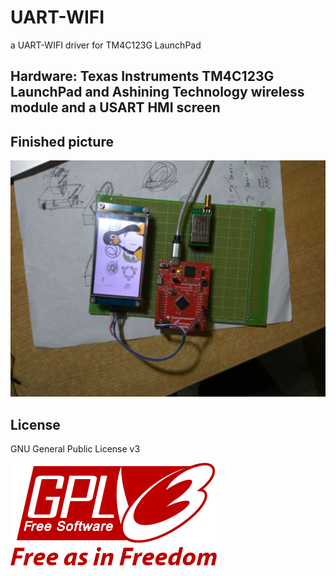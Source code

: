 # UART-WIFI
a UART-WIFI driver for TM4C123G LaunchPad
## Hardware: Texas Instruments TM4C123G LaunchPad and Ashining Technology wireless module and a USART HMI screen

## Finished picture
![finished picture](/img/2115088354.jpg)

## License

GNU General Public License v3

![gpl](/img/GPLv3_Logo.png)
